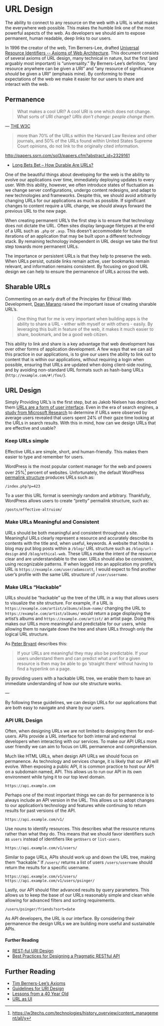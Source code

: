 # URL Design

The ability to connect to any resource on the web with a URL is what makes the everywhere web possible. This makes the humble link one of the most powerful aspects of the web.  As developers we should aim to expose permanent, human readable, deep links to our users.

In 1996 the creator of the web, Tim Berners-Lee, drafted [Universal Resource Identifiers -- Axioms of Web Architecture](https://www.w3.org/DesignIssues/Axioms.html). This document consists of several axioms of URL design, many technical in nature, but the first (and arguably most important) is “universality.” By Berners-Lee’s definition, “any resource anywhere can be given a URI” and “any resource of significance *should* be given a URI” (emphasis mine). By conforming to these expectations of the web we make it easier for our users to share and interact with the web. 

## Permanence

> What makes a cool URI?
> A cool URI is one which does not change.
> What sorts of URI change?
> *URIs don't change: people change them.*

— [THE W3C](https://www.w3.org/Provider/Style/URI.html)

> more than 70% of the URLs within the Harvard Law Review and other journals, and 50% of the URLs found within United States Supreme Court opinions, do not link to the originally cited information.

http://papers.ssrn.com/sol3/papers.cfm?abstract_id=2329161

- [Long Bets Bet – How Durable Are URLs?](http://blog.longnow.org/02012/03/23/long-bets-bet-how-durable-are-urls/)

One of the beautiful things about developing for the web is the ability to evolve our applications over time, immediately deploying updates to every user. With this ability, however, we often introduce states of fluctuation as we change server configurations, undergo content redesigns, and adapt to new technologies and frameworks. Despite this, we should avoid arbitrarily changing URLs for our applications as much as possible. If significant changes to content require a URL change, we should always forward the previous URL to the new page.

When creating permanent URL’s the first step is to ensure that technology does not dictate the URL. Often sites display language filetypes at the end of a URL such as `.php` or `.asp`.  This doesn’t accommodate for future iterations of an application that may be built upon a different technology stack. By remaining technology independent in URL design we take the first step towards more permanent URLs.

The importance or persistent URLs is that they help to preserve the web. When URLs persist, outside links remain active, user bookmarks remain relevant, and information remains consistent. By focusing on good URL design we can help to ensure the permanence of URLs across the web.

## Sharable URLs

Commenting on an early draft of the Principles for Ethical Web Development, [Dean Marano](https://github.com/deanmarano) raised the important issue of creating sharable URL’s.

> One thing that for me is very important when building apps is the ability to share a URL - either with myself or with others - easily. By leveraging this built in feature of the web, it makes it much easier to share, bookmark, and be a good web citizen.

This ability to link and share is a key advantage that web development has over other forms of application development. A few ways that we can aid this practice in our applications, is to give our users the ability to link out to content that is within our applications, without requiring a login when possible, ensuring that URLs are updated when doing client-side routing, and by avoiding non-standard URL formats such as hash-bang URLs (`http://example.com/#!/foo/`).

## URL Design

Simply Providing URL’s is the first step, but as Jakob Nielsen has described them [URLs are a form of user interface](https://css-tricks.com/guidelines-for-uri-design/). Even in the era of search engines, a [study from Microsoft Research](http://research.microsoft.com/apps/pubs/default.aspx?id=70395) to determine if URLs were observed by average users revealed that users spent 24% of their gaze time looking at the URLs in search results. With this in mind, how can we design URLs that are effective and usable?

### Keep URLs simple

Effective URLs are simple, short, and human-friendly. This makes them easier to type and remember for users.

WordPress is the most popular content manager for the web and powers over 25%[^1] percent of websites. Unfortunately, the default WordPress [permalink structure](https://codex.wordpress.org/Introduction_to_Blogging#Pretty_Permalinks) produces URLs such as:

```
/index.php?p=423
```

To a user this URL format is seemingly random and arbitrary. Thankfully, WordPress allows users to create “pretty” permalink structure, such as:

```
/posts/effective-altruism/
```

[^1]: https://w3techs.com/technologies/history_overview/content_management/all/y
### Make URLs Meaningful and Consistent

URLs should be both meaningful and consistent throughout a site. Meaningful URLs clearly represent a resource and accurately describe its contents with the title and, when useful, keywords. A website that holds a blog may put blog posts within a `/blog/` URL structure such as `/blog/url-design` and `/blog/ethical-web`. These URLs make the intent of the resource clear and are understandable to the user. URLs should also be consistent, using recognizable patterns. If when logged into an application my profile’s URL is `https://example.com/user/adamscott`, I would expect to find another user’s profile with the same URL structure of `/user/username`.

### Make URLs “Hackable”

URLs should be “hackable” up the tree of the URL in a way that allows users to visualize the site structure. For example, if a URL is `https://example.com/artist/albums/album-name/` changing the URL to `https://example.com/artist/albums/` would return a page displaying the artist’s albums and `https://example.com/artist/` an artist page. Doing this makes our URLs more meaningful and predictable for our users, while allowing them to navigate down the tree and share URLs through only the logical URL structure.

As [Peter Bryant](http://blog.2partsmagic.com/restful-uri-design/) describes this:

>  If your URLs are meaningful they may also be predictable. If your users understand them and can predict what a url for a given resource is then may be able to go ‘straight there’ without having to find a hyperlink on a page.

By providing users with a hackable URL tree, we enable them to have an immediate understanding of how our site structure works.

—

By following these guidelines, we can design URLs for our applications that are both easy to navigate and share by our users.


### API URL Design

Often, when designing URLs we are not limited to designing them for end-users. APIs provide a URL interface for both internal and external developers when interacting with our services. To make our API URLs more user friendly we can aim to focus on URL permanence and comprehension.

Much like HTML URLs, when design API URLs we should focus on permanence. As technology and services change, it is likely that our API will evolve. When exposing a public API, it is common practice to host our API on a subdomain named, API. This allows us to run our API in its own environment while tying it to our top level domain.

```
https://api.example.com
```

Perhaps one of the most important things we can do for permanence is to always include an API version in the URL. This allows us to adopt changes to our application’s technology and features while continuing to return results for past versions of the API.

```
https://api.example.com/v1/
```

Use nouns to identify resources. This describes what the resource returns rather than what they do. This means that we should favor identifiers such as `users` instead of identifiers like `getUsers` or `list-users`.

```
https://api.example.com/v1/users/
```

Similar to page URLs, APIs should work up and down the URL tree, making them “hackable.” If `/users/` returns a list of users `/users/username` should return the results for a specific username.

```
https://api.example.com/v1/users/
https://api.example.com/v1/users/psinger/
```

Lastly, our API should filter advanced results by query parameters. This allows us to keep the base of our URLs reasonably simple and clean while allowing for advanced filters and sorting requirements.

```
/users/psinger/friends?sort=date
```

As API developers, the URL is our interface. By considering their permanence the design URLs we are building more useful and sustainable APIs.

#### Further Reading

- [REST-ful URI Design](http://blog.2partsmagic.com/restful-uri-design/)
- [Best Practices for Designing a Pragmatic RESTful API](http://www.vinaysahni.com/best-practices-for-a-pragmatic-restful-api)


## Further Reading

- [Tim Berners-Lee’s Axioms](https://www.w3.org/DesignIssues/Axioms.html)
- [Guidelines for URI Design](https://css-tricks.com/guidelines-for-uri-design/)
- [Lessons from a 40 Year Old](http://a.wholelottanothing.org/2012/03/my-webstock-talk.html)
- [URL as UI](https://www.nngroup.com/articles/url-as-ui/)
